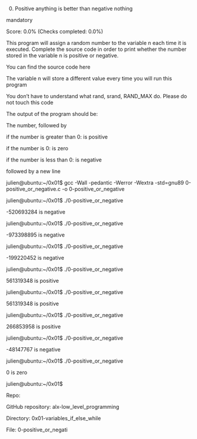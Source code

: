 

0. Positive anything is better than negative nothing

mandatory

Score: 0.0% (Checks completed: 0.0%)

This program will assign a random number to the variable n each time it is executed. Complete the source code in order to print whether the number stored in the variable n is positive or negative.



You can find the source code here

The variable n will store a different value every time you will run this program

You don’t have to understand what rand, srand, RAND_MAX do. Please do not touch this code

The output of the program should be:

The number, followed by

if the number is greater than 0: is positive

if the number is 0: is zero

if the number is less than 0: is negative

followed by a new line

julien@ubuntu:~/0x01$ gcc -Wall -pedantic -Werror -Wextra -std=gnu89 0-positive_or_negative.c -o 0-positive_or_negative

julien@ubuntu:~/0x01$ ./0-positive_or_negative 

-520693284 is negative

julien@ubuntu:~/0x01$ ./0-positive_or_negative 

-973398895 is negative

julien@ubuntu:~/0x01$ ./0-positive_or_negative 

-199220452 is negative

julien@ubuntu:~/0x01$ ./0-positive_or_negative 

561319348 is positive

julien@ubuntu:~/0x01$ ./0-positive_or_negative 

561319348 is positive

julien@ubuntu:~/0x01$ ./0-positive_or_negative 

266853958 is positive

julien@ubuntu:~/0x01$ ./0-positive_or_negative 

-48147767 is negative

julien@ubuntu:~/0x01$ ./0-positive_or_negative 

0 is zero

julien@ubuntu:~/0x01$ 

Repo:



GitHub repository: alx-low_level_programming

Directory: 0x01-variables_if_else_while

File: 0-positive_or_negati
